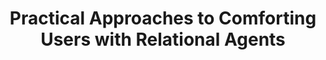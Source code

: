 ---
name: "Practical Approaches To Comforting Users With"
title: "Practical Approaches to Comforting Users with Relational Agents"
project: "Automated Comforting by Relational Agents"
event: "ACM SIGCHI Conference on Human Factors in Computing Systems (CHI), San Jose, CA."
authors:
- name: "Bickmore, T."
- name: "Schulman, D."
year: 2007
resources:
- name: "CHI07"
  src: "CHI07.pdf"
external_url: null
draft: false 
headless: true
---